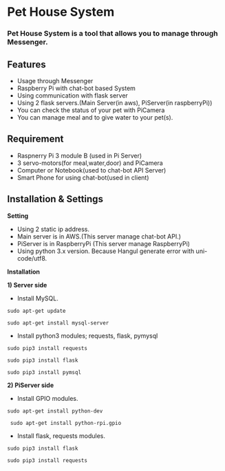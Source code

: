 # Pet House System
### Pet House System is a tool that allows you to manage through Messenger.

## **Features**
 - Usage through Messenger
 - Raspberry Pi with chat-bot based System
 - Using communication with flask server
 - Using 2 flask servers.(Main Server(in aws), PiServer(in raspberryPi))
 - You can check the status of your pet with PiCamera
 - You can manage meal and to give water to your pet(s).
 
## **Requirement**
 - Raspnerry Pi 3 module B (used in Pi Server)
 - 3 servo-motors(for meal,water,door) and PiCamera
 - Computer or Notebook(used to chat-bot API Server)
 - Smart Phone for using chat-bot(used in client)

## **Installation & Settings**

 **Setting**
 - Using 2 static ip address.
 - Main server is in AWS.(This server manage chat-bot API.)
 - PiServer is in RaspberryPi (This server manage RaspberryPi)
 - Using python 3.x version. Because Hangul generate error with uni-code/utf8.
 
 **Installation**
 
 **1) Server side**
  - Install MySQL.
  
  `sudo apt-get update`
  
  `sudo apt-get install mysql-server`
  
  - Install python3 modules; requests, flask, pymysql 
  
  `sudo pip3 install requests`
  
   `sudo pip3 install flask`
   
   `sudo pip3 install pymsql`
   
 **2) PiServer side**
  - Install GPIO modules.
  
  `sudo apt-get install python-dev`
  
  ` sudo apt-get install python-rpi.gpio`
   
  - Install flask, requests modules.
  
  `sudo pip3 install flask`
  
  `sudo pip3 install requests`
